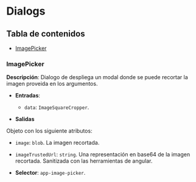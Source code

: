 # Dialogs

## Tabla de contenidos

* [ImagePicker](#imagepicker)

### ImagePicker

**Descripción**:
  Dialogo de despliega un modal donde se puede recortar la imagen
  proveida en los argumentos.

* **Entradas**:
  * `data`: `ImageSquareCropper`.

* **Salidas**

Objeto con los siguiente atributos:

* `image`: `blob`. La imagen recortada.
* `imageTrustedUrl`: `string`. Una representación en base64 de la imagen
recortada. Sanitizada con las herramientas de angular.

* **Selector**: `app-image-picker`.
